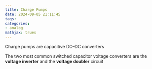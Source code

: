 ```yaml
---
title: Charge Pumps
date: 2024-09-05 21:11:45
tags:
categories:
- analog
mathjax: trues
---
```


Charge pumps are capacitive DC–DC converters

The two most common switched capacitor voltage converters are the **voltage inverter** and the **voltage doubler** circuit
